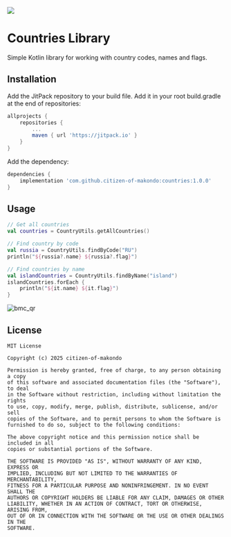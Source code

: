[![](https://jitpack.io/v/citizen-of-makondo/countries.svg)](https://jitpack.io/#citizen-of-makondo/countries)

# Countries Library

Simple Kotlin library for working with country codes, names and flags.

## Installation

Add the JitPack repository to your build file. Add it in your root build.gradle at the end of repositories:

```gradle
allprojects {
    repositories {
        ...
        maven { url 'https://jitpack.io' }
    }
}
```

Add the dependency:

```gradle
dependencies {
    implementation 'com.github.citizen-of-makondo:countries:1.0.0'
}
```

## Usage

```kotlin
// Get all countries
val countries = CountryUtils.getAllCountries()

// Find country by code
val russia = CountryUtils.findByCode("RU")
println("${russia?.name} ${russia?.flag}")

// Find countries by name
val islandCountries = CountryUtils.findByName("island")
islandCountries.forEach { 
    println("${it.name} ${it.flag}")
}
```

![bmc_qr](https://github.com/user-attachments/assets/4922fb58-0830-4d08-ab19-cc1aa717154a)


## License

```
MIT License

Copyright (c) 2025 citizen-of-makondo

Permission is hereby granted, free of charge, to any person obtaining a copy
of this software and associated documentation files (the "Software"), to deal
in the Software without restriction, including without limitation the rights
to use, copy, modify, merge, publish, distribute, sublicense, and/or sell
copies of the Software, and to permit persons to whom the Software is
furnished to do so, subject to the following conditions:

The above copyright notice and this permission notice shall be included in all
copies or substantial portions of the Software.

THE SOFTWARE IS PROVIDED "AS IS", WITHOUT WARRANTY OF ANY KIND, EXPRESS OR
IMPLIED, INCLUDING BUT NOT LIMITED TO THE WARRANTIES OF MERCHANTABILITY,
FITNESS FOR A PARTICULAR PURPOSE AND NONINFRINGEMENT. IN NO EVENT SHALL THE
AUTHORS OR COPYRIGHT HOLDERS BE LIABLE FOR ANY CLAIM, DAMAGES OR OTHER
LIABILITY, WHETHER IN AN ACTION OF CONTRACT, TORT OR OTHERWISE, ARISING FROM,
OUT OF OR IN CONNECTION WITH THE SOFTWARE OR THE USE OR OTHER DEALINGS IN THE
SOFTWARE.
```
